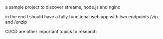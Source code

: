 a sample project to discover streams, node.js and nginx

in the end I should have a fully functional web app with two endpoints
/zip and /unzip

CI/CD are other important topics to research

